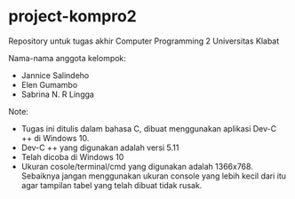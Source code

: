 # project-kompro2
Repository untuk tugas akhir Computer Programming 2 Universitas Klabat

Nama-nama anggota kelompok:
- Jannice Salindeho
- Elen Gumambo
- Sabrina N. R Lingga

Note:
- Tugas ini ditulis dalam bahasa C, dibuat menggunakan aplikasi Dev-C ++ di Windows 10.
- Dev-C ++ yang digunakan adalah versi 5.11
- Telah dicoba di Windows 10
- Ukuran cosole/terminal/cmd yang digunakan adalah 1366x768. Sebaiknya jangan menggunakan ukuran console yang lebih kecil dari itu agar tampilan tabel yang telah dibuat tidak rusak.
